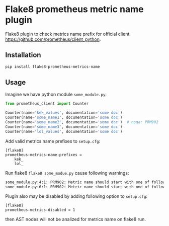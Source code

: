 # Flake8 prometheus metric name plugin

Flake8 plugin to check metrics name prefix for official client https://github.com/prometheus/client_python.

## Installation
```bash
pip install flake8-prometheus-metrics-name
```

## Usage
Imagine we have python module `some_module.py`:
```python
from prometheus_client import Counter

Counter(name='kek_values', documentation='some doc')
Counter(name='some_name1', documentation='some doc')
Counter(name='some_name2', documentation='some doc')  # noqa: PRM902
Counter(name='some_name3', documentation='some doc')
Counter(name='lol_values', documentation='some doc')
```

Add valid metrics name prefixes to `setup.cfg`:
```buildoutcfg
[flake8]
prometheus-metrics-name-prefixes =
    kek_
    lol_
```

Run flake8 `flake8 some_modue.py` cause following warnings:
```bash
some_module.py:4:1: PRM902: Metric name should start with one of following prefixes: "kek_", "lol_", got "some_name1" instead
some_module.py:6:1: PRM902: Metric name should start with one of following prefixes: "kek_", "lol_", got "some_name3" instead
```

Plugin also may be disabled by adding following option to `setup.cfg`:
```buildoutcfg
[flake8]
prometheus-metrics-disabled = 1
```
then AST nodes will not be analized for metrics name on flake8 run.

